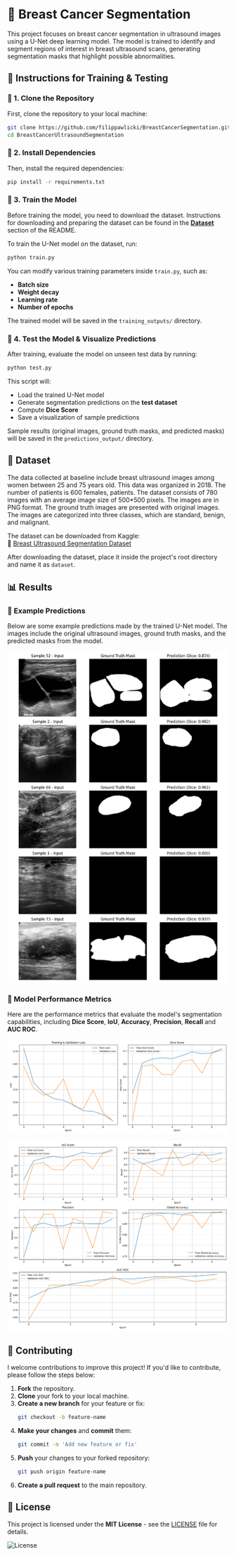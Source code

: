 
# 📌 Breast Cancer Segmentation

This project focuses on breast cancer segmentation in ultrasound images using a U-Net deep learning model. The model is trained to identify and segment regions of interest in breast ultrasound scans, generating segmentation masks that highlight possible abnormalities.

## 📝 Instructions for Training & Testing

### 🔹 1. Clone the Repository
First, clone the repository to your local machine:  
```bash
git clone https://github.com/filippawlicki/BreastCancerSegmentation.git
cd BreastCancerUltrasoundSegmentation
```

### 🔹 2. Install Dependencies  
Then, install the required dependencies:  
```bash
pip install -r requirements.txt
```

### 🔹 3. Train the Model  
Before training the model, you need to download the dataset. Instructions for downloading and preparing the dataset can be found in the [**Dataset**](#📂-dataset) section of the README.

To train the U-Net model on the dataset, run:  
```bash
python train.py
```
You can modify various training parameters inside `train.py`, such as:  
- **Batch size**
- **Weight decay**  
- **Learning rate**
- **Number of epochs**

The trained model will be saved in the `training_outputs/` directory.

### 🔹 4. Test the Model & Visualize Predictions  
After training, evaluate the model on unseen test data by running:  
```bash
python test.py
```
This script will:  
- Load the trained U-Net model  
- Generate segmentation predictions on the **test dataset**  
- Compute **Dice Score**  
- Save a visualization of sample predictions  

Sample results (original images, ground truth masks, and predicted masks) will be saved in the `predictions_output/` directory.
## 📂 Dataset


The data collected at baseline include breast ultrasound images among women between 25 and 75 years old. This data was organized in 2018. The number of patients is 600 females, patients. The dataset consists of 780 images with an average image size of 500*500 pixels. The images are in PNG format. The ground truth images are presented with original images. The images are categorized into three classes, which are standard, benign, and malignant.

The dataset can be downloaded from Kaggle:\
🔗 [Breast Ultrasound Segmentation Dataset](https://www.kaggle.com/datasets/sabahesaraki/breast-ultrasound-images-dataset/data)

After downloading the dataset, place it inside the project's root directory and name it as `dataset`.

## 📊 Results

### 🔹 Example Predictions  
Below are some example predictions made by the trained U-Net model. The images include the original ultrasound images, ground truth masks, and the predicted masks from the model.

![Example Prediction](./Sample_Images.png)  

### 🔹 Model Performance Metrics  
Here are the performance metrics that evaluate the model's segmentation capabilities, including **Dice Score**, **IoU**, **Accuracy**, **Precision**, **Recall** and **AUC ROC**.

![Loss and dice score plot](./loss_dice_graph.png)  

![Other important metrics](./other_metrics_graph.png)  
## 🤝 Contributing

I welcome contributions to improve this project! If you'd like to contribute, please follow the steps below:

1. **Fork** the repository.
2. **Clone** your fork to your local machine.
3. **Create a new branch** for your feature or fix:
   ```bash
   git checkout -b feature-name
   ```
4. **Make your changes** and **commit** them:
   ```bash
   git commit -m 'Add new feature or fix'
   ```
5. **Push** your changes to your forked repository:
   ```bash
   git push origin feature-name
   ```
6. **Create a pull request** to the main repository.
## 📜 License

This project is licensed under the **MIT License** - see the [LICENSE](LICENSE) file for details.

![License](https://img.shields.io/badge/license-MIT-green)